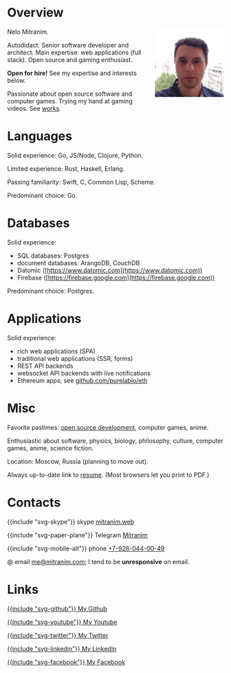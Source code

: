 # Overview

<div style="float: right; margin-left: 1rem; margin-bottom: 1rem;">
  <img src="images/face.jpg" alt="portrait" style="display: block; width: 10rem; height: 10rem;">
</div>

Nelo Mitranim.

Autodidact. Senior software developer and architect. Main expertise: web applications (full stack). Open source and gaming enthusiast.

**Open for hire!** See my expertise and interests below.

Passionate about open source software and computer games. Trying my hand at gaming videos. See [works](/works).

# Languages

Solid experience: Go, JS/Node, Clojure, Python.

Limited experience: Rust, Haskell, Erlang.

Passing familiarity: Swift, C, Common Lisp, Scheme.

Predominant choice: Go.

# Databases

Solid experience:

  * SQL databases: Postgres
  * document databases: ArangoDB, CouchDB
  * Datomic ([https://www.datomic.com](https://www.datomic.com))
  * Firebase ([https://firebase.google.com](https://firebase.google.com))

Predominant choice: Postgres.

# Applications

Solid experience:

  * rich web applications (SPA)
  * traditional web applications (SSR, forms)
  * REST API backends
  * websocket API backends with live notifications
  * Ethereum apps; see [github.com/purelabio/eth](https://github.com/purelabio/eth)

# Misc

Favorite pastimes: [open source development](/works), computer games, anime.

Enthusiastic about software, physics, biology, philosophy, culture, computer games, anime, science fiction.

Location: Moscow, Russia (planning to move out).

Always up-to-date link to [resume](/resume). (Most browsers let you print to PDF.)

# Contacts

<span>{{include "svg-skype"}} skype [mitranim.web](skype:mitranim.web?chat)</span>

<span>{{include "svg-paper-plane"}} Telegram [Mitranim](https://telegram.me/Mitranim)</span>

<span>{{include "svg-mobile-alt"}} phone [+7-926-044-00-49](tel:+7-926-044-00-49)</span>

<span>@ email [me@mitranim.com](mailto:me@mitranim.com)</span>; I tend to be **unresponsive** on email.

# Links

[{{include "svg-github"}} My Github](https://github.com/mitranim)

[{{include "svg-youtube"}} My Youtube](https://www.youtube.com/channel/UCt6dH_XZxJCgaa6vwqrwFxA)

[{{include "svg-twitter"}} My Twitter](https://twitter.com/mitranim)

[{{include "svg-linkedin"}} My LinkedIn](https://linkedin.com/in/mitranim)

[{{include "svg-facebook"}} My Facebook](https://facebook.com/mitranim)
